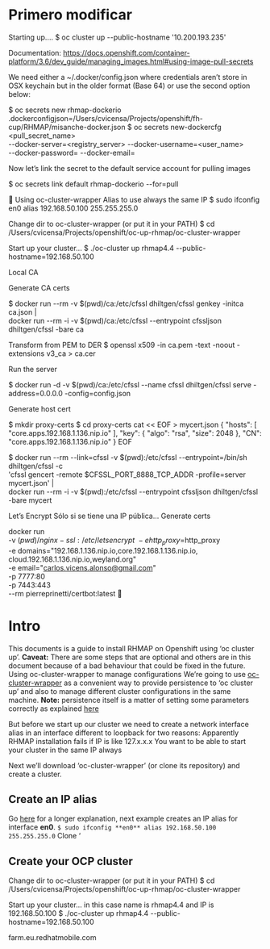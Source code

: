 # Primero modificar 



Starting up....
$ oc cluster up --public-hostname '10.200.193.235'



Documentation: https://docs.openshift.com/container-platform/3.6/dev_guide/managing_images.html#using-image-pull-secrets




We need either a ~/.docker/config.json where credentials aren’t store in OSX keychain but in the older format (Base 64) or use the second option below:

$ oc secrets new rhmap-dockerio .dockerconfigjson=/Users/cvicensa/Projects/openshift/fh-cup/RHMAP/misanche-docker.json
$ oc secrets new-dockercfg <pull_secret_name> \
    --docker-server=<registry_server> --docker-username=<user_name> \
    --docker-password=<password> --docker-email=<email>
 

Now let’s link the secret to the default service account for pulling images

$ oc secrets link default rhmap-dockerio --for=pull


Using oc-cluster-wrapper
Alias to use always the same IP
$ sudo ifconfig en0 alias 192.168.50.100 255.255.255.0

Change dir to oc-cluster-wrapper (or put it in your PATH)
$ cd /Users/cvicensa/Projects/openshift/oc-up-rhmap/oc-cluster-wrapper

Start up your cluster...
$ ./oc-cluster up rhmap4.4  --public-hostname=192.168.50.100



Local CA

Generate CA certs

$ docker run --rm -v $(pwd)/ca:/etc/cfssl dhiltgen/cfssl genkey -initca ca.json | \
docker run --rm -i -v $(pwd)/ca:/etc/cfssl --entrypoint cfssljson dhiltgen/cfssl -bare ca

Transform from PEM to DER
$ openssl x509 -in ca.pem -text -noout -extensions v3_ca > ca.cer

Run the server

$ docker run -d -v $(pwd)/ca:/etc/cfssl --name cfssl dhiltgen/cfssl serve -address=0.0.0.0 -config=config.json

Generate host cert

$ mkdir proxy-certs
$ cd proxy-certs
cat << EOF > mycert.json
{
    "hosts": [
        "core.apps.192.168.1.136.nip.io"
    ],
    "key": {
        "algo": "rsa",
        "size": 2048
    },
    "CN": "core.apps.192.168.1.136.nip.io"
}
EOF

$ docker run --rm --link=cfssl -v $(pwd):/etc/cfssl --entrypoint=/bin/sh dhiltgen/cfssl -c \
    'cfssl gencert -remote $CFSSL_PORT_8888_TCP_ADDR -profile=server mycert.json' | \
    docker run --rm -i -v $(pwd):/etc/cfssl --entrypoint cfssljson dhiltgen/cfssl -bare mycert

Let’s Encrypt
Sólo si se tiene una IP pública...
Generate certs

docker run \
  -v $(pwd)/nginx-ssl:/etc/letsencrypt \
  -e http_proxy=$http_proxy \
  -e domains="192.168.1.136.nip.io,core.192.168.1.136.nip.io, cloud.192.168.1.136.nip.io,weyland.org" \
  -e email="carlos.vicens.alonso@gmail.com" \
  -p 7777:80 \
  -p 7443:443 \
  --rm pierreprinetti/certbot:latest

# Intro
This documents is a guide to install RHMAP on Openshift using ‘oc cluster up’.
**Caveat:** There are some steps that are optional and others are in this document because of a bad behaviour that could be fixed in the future.
Using oc-cluster-wrapper to manage configurations
We’re going to use [oc-cluster-wrapper](https://github.com/openshift-evangelists/oc-cluster-wrapper) as a convenient way to provide persistence to ‘oc cluster up’ and also to manage different cluster configurations in the same machine.
**Note:** persistence itself is a matter of setting some parameters correctly as explained [here](https://stackoverflow.com/questions/41539780/making-openshift-origin-docker-containers-persistent-after-reboot)

But before we start up our cluster we need to create a network interface alias in an interface different to loopback for two reasons:
Apparently RHMAP installation fails if IP is like 127.x.x.x
You want to be able to start your cluster in the same IP always

Next we’ll download ‘oc-cluster-wrapper’ (or clone its repository) and create a cluster.

## Create an IP alias
Go [here](http://osxdaily.com/2009/08/05/how-to-create-an-ip-alias-in-mac-os-x-using-ifconfig/) for a longer explanation, next example creates an IP alias for interface **en0**.
``$ sudo ifconfig **en0** alias 192.168.50.100 255.255.255.0``
Clone ‘
## Create your OCP cluster
Change dir to oc-cluster-wrapper (or put it in your PATH)
$ cd /Users/cvicensa/Projects/openshift/oc-up-rhmap/oc-cluster-wrapper

Start up your cluster… in this case name is rhmap4.4 and IP is 192.168.50.100
$ ./oc-cluster up rhmap4.4  --public-hostname=192.168.50.100










farm.eu.redhatmobile.com


